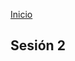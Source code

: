 <!-- No borrar o modificar -->
[Inicio](./index.md)

## Sesión 2


<!-- Su documentación aquí -->












